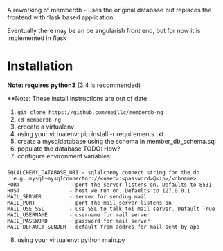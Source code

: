 A reworking of memberdb - uses the original database but replaces the frontend
with flask based application.

Eventually there may be an be angularish front end, but for now it is 
implemented in flask

Installation
============

**Note: requires python3**  (3.4 is recommended)

**Note: These install instructions are out of date.

1. `git clone https://github.com/neillc/memberdb-ng`
2. `cd memberdb-ng`
3. creeate a virtualenv
4. using your virtualenv:
   pip install -r requirements.txt
5. create a mysqldatabase using the schema in member_db_schema.sql
6. populate the database  TODO: How?
7. configure environment variables:
###
    SQLALCHEMY_DATABASE_URI - sqlalchemy connect string for the db
      e.g. mysql+mysqlconnector://<user>:<password>@<ip>/<dbname>
    PORT                - port the server listens on. Defaults to 8531
    HOST                - host we run on. Defaults to 127.0.0.1
    MAIL_SERVER         - server for sending mail
    MAIL_PORT           - port the mail server listens on
    MAIL_USE_SSL        - use SSL to talk toi mail server. Default True
    MAIL_USERNAME       - username for mail server
    MAIL_PASSWORD       - password for mail server
    MAIL_DEFAULT_SENDER - default from addres for mail sent by app
    
    
8. using your virtualenv:
   python main.py
